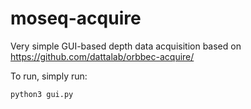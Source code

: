 # moseq-acquire
Very simple GUI-based depth data acquisition based on https://github.com/dattalab/orbbec-acquire/

To run, simply run: 
```python
python3 gui.py
```
